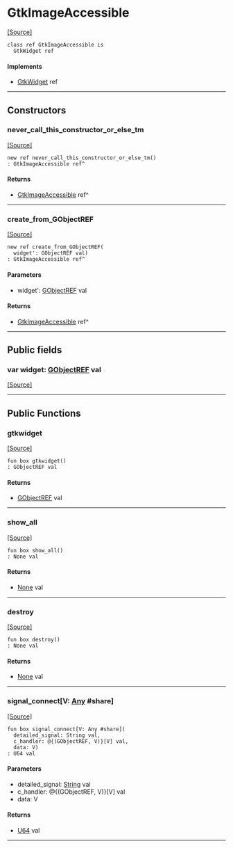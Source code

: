 # GtkImageAccessible
<span class="source-link">[[Source]](src/gtk3/GtkImageAccessible.md#L6)</span>
```pony
class ref GtkImageAccessible is
  GtkWidget ref
```

#### Implements

* [GtkWidget](gtk3-GtkWidget.md) ref

---

## Constructors

### never_call_this_constructor_or_else_tm
<span class="source-link">[[Source]](src/gtk3/GtkImageAccessible.md#L10)</span>


```pony
new ref never_call_this_constructor_or_else_tm()
: GtkImageAccessible ref^
```

#### Returns

* [GtkImageAccessible](gtk3-GtkImageAccessible.md) ref^

---

### create_from_GObjectREF
<span class="source-link">[[Source]](src/gtk3/GtkImageAccessible.md#L13)</span>


```pony
new ref create_from_GObjectREF(
  widget': GObjectREF val)
: GtkImageAccessible ref^
```
#### Parameters

*   widget': [GObjectREF](gtk3-..-gobject-GObjectREF.md) val

#### Returns

* [GtkImageAccessible](gtk3-GtkImageAccessible.md) ref^

---

## Public fields

### var widget: [GObjectREF](gtk3-..-gobject-GObjectREF.md) val
<span class="source-link">[[Source]](src/gtk3/GtkImageAccessible.md#L7)</span>



---

## Public Functions

### gtkwidget
<span class="source-link">[[Source]](src/gtk3/GtkImageAccessible.md#L9)</span>


```pony
fun box gtkwidget()
: GObjectREF val
```

#### Returns

* [GObjectREF](gtk3-..-gobject-GObjectREF.md) val

---

### show_all
<span class="source-link">[[Source]](src/gtk3/GtkWidget.md#L4)</span>


```pony
fun box show_all()
: None val
```

#### Returns

* [None](builtin-None.md) val

---

### destroy
<span class="source-link">[[Source]](src/gtk3/GtkWidget.md#L7)</span>


```pony
fun box destroy()
: None val
```

#### Returns

* [None](builtin-None.md) val

---

### signal_connect\[V: [Any](builtin-Any.md) #share\]
<span class="source-link">[[Source]](src/gtk3/GtkWidget.md#L10)</span>


```pony
fun box signal_connect[V: Any #share](
  detailed_signal: String val,
  c_handler: @{(GObjectREF, V)}[V] val,
  data: V)
: U64 val
```
#### Parameters

*   detailed_signal: [String](builtin-String.md) val
*   c_handler: @{(GObjectREF, V)}[V] val
*   data: V

#### Returns

* [U64](builtin-U64.md) val

---

